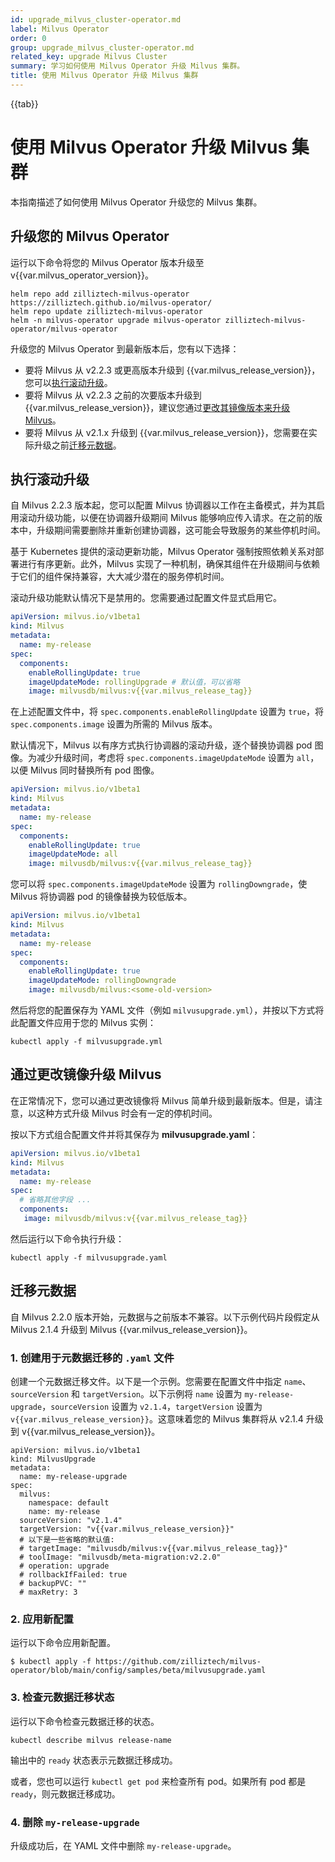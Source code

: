 ```yaml
---
id: upgrade_milvus_cluster-operator.md
label: Milvus Operator
order: 0
group: upgrade_milvus_cluster-operator.md
related_key: upgrade Milvus Cluster
summary: 学习如何使用 Milvus Operator 升级 Milvus 集群。
title: 使用 Milvus Operator 升级 Milvus 集群
---
```


{{tab}}

# 使用 Milvus Operator 升级 Milvus 集群

本指南描述了如何使用 Milvus Operator 升级您的 Milvus 集群。

## 升级您的 Milvus Operator

运行以下命令将您的 Milvus Operator 版本升级至 v{{var.milvus_operator_version}}。

```
helm repo add zilliztech-milvus-operator https://zilliztech.github.io/milvus-operator/
helm repo update zilliztech-milvus-operator
helm -n milvus-operator upgrade milvus-operator zilliztech-milvus-operator/milvus-operator
```

升级您的 Milvus Operator 到最新版本后，您有以下选择：

- 要将 Milvus 从 v2.2.3 或更高版本升级到 {{var.milvus_release_version}}，您可以[执行滚动升级](#Conduct-a-rolling-upgrade)。
- 要将 Milvus 从 v2.2.3 之前的次要版本升级到 {{var.milvus_release_version}}，建议您通过[更改其镜像版本来升级 Milvus](#Upgrade-Milvus-by-changing-its-image)。
- 要将 Milvus 从 v2.1.x 升级到 {{var.milvus_release_version}}，您需要在实际升级之前[迁移元数据](#Migrate-the-metadata)。

## 执行滚动升级

自 Milvus 2.2.3 版本起，您可以配置 Milvus 协调器以工作在主备模式，并为其启用滚动升级功能，以便在协调器升级期间 Milvus 能够响应传入请求。在之前的版本中，升级期间需要删除并重新创建协调器，这可能会导致服务的某些停机时间。

基于 Kubernetes 提供的滚动更新功能，Milvus Operator 强制按照依赖关系对部署进行有序更新。此外，Milvus 实现了一种机制，确保其组件在升级期间与依赖于它们的组件保持兼容，大大减少潜在的服务停机时间。

滚动升级功能默认情况下是禁用的。您需要通过配置文件显式启用它。

```yaml
apiVersion: milvus.io/v1beta1
kind: Milvus
metadata:
  name: my-release
spec:
  components:
    enableRollingUpdate: true
    imageUpdateMode: rollingUpgrade # 默认值，可以省略
    image: milvusdb/milvus:v{{var.milvus_release_tag}}
```

在上述配置文件中，将 `spec.components.enableRollingUpdate` 设置为 `true`，将 `spec.components.image` 设置为所需的 Milvus 版本。

默认情况下，Milvus 以有序方式执行协调器的滚动升级，逐个替换协调器 pod 图像。为减少升级时间，考虑将 `spec.components.imageUpdateMode` 设置为 `all`，以便 Milvus 同时替换所有 pod 图像。
```yaml
apiVersion: milvus.io/v1beta1
kind: Milvus
metadata:
  name: my-release
spec:
  components:
    enableRollingUpdate: true
    imageUpdateMode: all
    image: milvusdb/milvus:v{{var.milvus_release_tag}}
```
您可以将 `spec.components.imageUpdateMode` 设置为 `rollingDowngrade`，使 Milvus 将协调器 pod 的镜像替换为较低版本。

```yaml
apiVersion: milvus.io/v1beta1
kind: Milvus
metadata:
  name: my-release
spec:
  components:
    enableRollingUpdate: true
    imageUpdateMode: rollingDowngrade
    image: milvusdb/milvus:<some-old-version>
```

然后将您的配置保存为 YAML 文件（例如 `milvusupgrade.yml`），并按以下方式将此配置文件应用于您的 Milvus 实例：

```shell
kubectl apply -f milvusupgrade.yml
```


## 通过更改镜像升级 Milvus

在正常情况下，您可以通过更改镜像将 Milvus 简单升级到最新版本。但是，请注意，以这种方式升级 Milvus 时会有一定的停机时间。

按以下方式组合配置文件并将其保存为 **milvusupgrade.yaml**：

```yaml
apiVersion: milvus.io/v1beta1
kind: Milvus
metadata:
  name: my-release
spec:
  # 省略其他字段 ...
  components:
   image: milvusdb/milvus:v{{var.milvus_release_tag}}
```

然后运行以下命令执行升级：

```shell
kubectl apply -f milvusupgrade.yaml
```

## 迁移元数据

自 Milvus 2.2.0 版本开始，元数据与之前版本不兼容。以下示例代码片段假定从 Milvus 2.1.4 升级到 Milvus {{var.milvus_release_version}}。

### 1. 创建用于元数据迁移的 `.yaml` 文件

创建一个元数据迁移文件。以下是一个示例。您需要在配置文件中指定 `name`、`sourceVersion` 和 `targetVersion`。以下示例将 `name` 设置为 `my-release-upgrade`，`sourceVersion` 设置为 `v2.1.4`，`targetVersion` 设置为 `v{{var.milvus_release_version}}`。这意味着您的 Milvus 集群将从 v2.1.4 升级到 v{{var.milvus_release_version}}。

```
apiVersion: milvus.io/v1beta1
kind: MilvusUpgrade
metadata:
  name: my-release-upgrade
spec:
  milvus:
    namespace: default
    name: my-release
  sourceVersion: "v2.1.4"
  targetVersion: "v{{var.milvus_release_version}}"
  # 以下是一些省略的默认值:
  # targetImage: "milvusdb/milvus:v{{var.milvus_release_tag}}"
  # toolImage: "milvusdb/meta-migration:v2.2.0"
  # operation: upgrade
  # rollbackIfFailed: true
  # backupPVC: ""
  # maxRetry: 3
```



### 2. 应用新配置

运行以下命令应用新配置。

```
$ kubectl apply -f https://github.com/zilliztech/milvus-operator/blob/main/config/samples/beta/milvusupgrade.yaml
```



### 3. 检查元数据迁移状态

运行以下命令检查元数据迁移的状态。

```
kubectl describe milvus release-name
```

输出中的 `ready` 状态表示元数据迁移成功。

或者，您也可以运行 `kubectl get pod` 来检查所有 pod。如果所有 pod 都是 `ready`，则元数据迁移成功。



### 4. 删除 `my-release-upgrade`
升级成功后，在 YAML 文件中删除 `my-release-upgrade`。